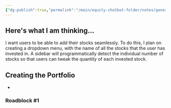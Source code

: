```yaml
---
{"dg-publish":true,"permalink":"/main/equity-chatbot-folder/notes/generating-the-portfolio/"}
---
```


## Here's what I am thinking...

I want users to be able to add their stocks seamlessly. To do this, I plan on creating a dropdown menu, with the name of all the stocks that the user has invested in. A sidebar will programmatically detect the individual number of stocks so that users can tweak the quantity of each invested stock. 

<style> .container {font-family: sans-serif; text-align: center;} .button-wrapper button {z-index: 1;height: 40px; width: 100px; margin: 10px;padding: 5px;} .excalidraw .App-menu_top .buttonList { display: flex;} .excalidraw-wrapper { height: 800px; margin: 50px; position: relative;} :root[dir="ltr"] .excalidraw .layer-ui__wrapper .zen-mode-transition.App-menu_bottom--transition-left {transform: none;} </style><script src="https://cdn.jsdelivr.net/npm/react@17/umd/react.production.min.js"></script><script src="https://cdn.jsdelivr.net/npm/react-dom@17/umd/react-dom.production.min.js"></script><script type="text/javascript" src="https://cdn.jsdelivr.net/npm/@excalidraw/excalidraw@0/dist/excalidraw.production.min.js"></script><div id="Drawing_2024-12-04_1952.48.excalidraw.md1"></div><script>(function(){const InitialData={"type":"excalidraw","version":2,"source":"https://github.com/zsviczian/obsidian-excalidraw-plugin/releases/tag/2.6.7","elements":[{"id":"qYZwBadkqXLs9NfVv8ftD","type":"rectangle","x":222.20001220703125,"y":103.5250015258789,"width":590.3999633789062,"height":392.0000305175781,"angle":0,"strokeColor":"#1e1e1e","backgroundColor":"transparent","fillStyle":"solid","strokeWidth":2,"strokeStyle":"solid","roughness":1,"opacity":100,"groupIds":[],"frameId":null,"index":"a0","roundness":{"type":3},"seed":1828692862,"version":209,"versionNonce":1946305662,"isDeleted":false,"boundElements":[{"id":"oobJTH4954EQYdxRG81jb","type":"arrow"},{"id":"sFvXDqvHIyNrO9wc5kAhC","type":"arrow"}],"updated":1733342371709,"link":null,"locked":false},{"id":"qIfpQ2if","type":"text","x":254.20001220703125,"y":133.92499542236328,"width":267.65985107421875,"height":25,"angle":0,"strokeColor":"#1e1e1e","backgroundColor":"transparent","fillStyle":"solid","strokeWidth":2,"strokeStyle":"solid","roughness":1,"opacity":100,"groupIds":[],"frameId":null,"index":"a1","roundness":null,"seed":1020562686,"version":28,"versionNonce":1667509182,"isDeleted":false,"boundElements":null,"updated":1733342071721,"link":null,"locked":false,"text":"Ekalavya Equity Dashboard","rawText":"Ekalavya Equity Dashboard","fontSize":20,"fontFamily":5,"textAlign":"left","verticalAlign":"top","containerId":null,"originalText":"Ekalavya Equity Dashboard","autoResize":true,"lineHeight":1.25},{"id":"nm9vRM1PMkxzmNvTqL9jK","type":"rectangle","x":256.60003662109375,"y":169.12499237060547,"width":537.6000366210938,"height":27.199996948242188,"angle":0,"strokeColor":"#1e1e1e","backgroundColor":"transparent","fillStyle":"solid","strokeWidth":2,"strokeStyle":"solid","roughness":1,"opacity":100,"groupIds":[],"frameId":null,"index":"a2","roundness":{"type":3},"seed":1873019902,"version":118,"versionNonce":35490494,"isDeleted":false,"boundElements":null,"updated":1733342076117,"link":null,"locked":false},{"id":"t7tXvuPZ","type":"text","x":274.20001220703125,"y":173.22501373291016,"width":204.23980712890625,"height":20,"angle":0,"strokeColor":"#1e1e1e","backgroundColor":"transparent","fillStyle":"solid","strokeWidth":2,"strokeStyle":"solid","roughness":1,"opacity":100,"groupIds":[],"frameId":null,"index":"a4","roundness":null,"seed":426816226,"version":98,"versionNonce":1167035810,"isDeleted":false,"boundElements":null,"updated":1733342151234,"link":null,"locked":false,"text":"Selectbox with multiselect","rawText":"Selectbox with multiselect","fontSize":16,"fontFamily":5,"textAlign":"left","verticalAlign":"top","containerId":null,"originalText":"Selectbox with multiselect","autoResize":true,"lineHeight":1.25},{"id":"xQlogvnf_wGvX9hQVKIR7","type":"rectangle","x":325.40008544921875,"y":224.32498931884766,"width":376.79998779296875,"height":200,"angle":0,"strokeColor":"#1e1e1e","backgroundColor":"transparent","fillStyle":"solid","strokeWidth":2,"strokeStyle":"solid","roughness":1,"opacity":100,"groupIds":[],"frameId":null,"index":"a5","roundness":{"type":3},"seed":1433384382,"version":164,"versionNonce":1336938274,"isDeleted":false,"boundElements":[],"updated":1733342255304,"link":null,"locked":false},{"id":"DSY8bqeW","type":"text","x":431.800048828125,"y":307.5250015258789,"width":182.3677978515625,"height":20,"angle":0,"strokeColor":"#1e1e1e","backgroundColor":"transparent","fillStyle":"solid","strokeWidth":2,"strokeStyle":"solid","roughness":1,"opacity":100,"groupIds":[],"frameId":null,"index":"a6","roundness":null,"seed":240955490,"version":114,"versionNonce":1157522402,"isDeleted":false,"boundElements":null,"updated":1733342198985,"link":null,"locked":false,"text":"Portfolio blah blah blah","rawText":"Portfolio blah blah blah","fontSize":16,"fontFamily":5,"textAlign":"left","verticalAlign":"top","containerId":null,"originalText":"Portfolio blah blah blah","autoResize":true,"lineHeight":1.25},{"id":"oobJTH4954EQYdxRG81jb","type":"arrow","x":741.4000244140625,"y":417.9248733520508,"width":2.39996337890625,"height":66.40008544921875,"angle":0,"strokeColor":"#1e1e1e","backgroundColor":"transparent","fillStyle":"solid","strokeWidth":2,"strokeStyle":"solid","roughness":1,"opacity":100,"groupIds":[],"frameId":null,"index":"a7","roundness":{"type":2},"seed":13937534,"version":576,"versionNonce":894982626,"isDeleted":false,"boundElements":[{"type":"text","id":"eZj2VzpA"}],"updated":1733342274386,"link":null,"locked":false,"points":[[0,0],[-2.39996337890625,66.40008544921875]],"lastCommittedPoint":null,"startBinding":null,"endBinding":{"elementId":"qYZwBadkqXLs9NfVv8ftD","focus":0.7551816165197536,"gap":1,"fixedPoint":null},"startArrowhead":null,"endArrowhead":"arrow","elbowed":false},{"id":"eZj2VzpA","type":"text","x":674.564094543457,"y":441.12491607666016,"width":131.2718963623047,"height":20,"angle":0,"strokeColor":"#1e1e1e","backgroundColor":"transparent","fillStyle":"solid","strokeWidth":2,"strokeStyle":"solid","roughness":1,"opacity":100,"groupIds":[],"frameId":null,"index":"a8","roundness":null,"seed":123360226,"version":19,"versionNonce":249944802,"isDeleted":false,"boundElements":null,"updated":1733342255321,"link":null,"locked":false,"text":"Rest down there","rawText":"Rest down there","fontSize":16,"fontFamily":5,"textAlign":"center","verticalAlign":"middle","containerId":"oobJTH4954EQYdxRG81jb","originalText":"Rest down there","autoResize":true,"lineHeight":1.25},{"id":"8SAXYU7flC9vc79nliEIX","type":"rectangle","x":228.60012817382812,"y":605.9249801635742,"width":590.3999633789062,"height":392.0000305175781,"angle":0,"strokeColor":"#1e1e1e","backgroundColor":"transparent","fillStyle":"solid","strokeWidth":2,"strokeStyle":"solid","roughness":1,"opacity":100,"groupIds":[],"frameId":null,"index":"aA","roundness":{"type":3},"seed":1915744958,"version":361,"versionNonce":1136508158,"isDeleted":false,"boundElements":[{"id":"sFvXDqvHIyNrO9wc5kAhC","type":"arrow"}],"updated":1733342371709,"link":null,"locked":false},{"id":"GBOS8ygo","type":"text","x":260.6001281738281,"y":636.3249740600586,"width":267.65985107421875,"height":25,"angle":0,"strokeColor":"#1e1e1e","backgroundColor":"transparent","fillStyle":"solid","strokeWidth":2,"strokeStyle":"solid","roughness":1,"opacity":100,"groupIds":[],"frameId":null,"index":"aB","roundness":null,"seed":1600056062,"version":146,"versionNonce":1402584190,"isDeleted":false,"boundElements":[],"updated":1733342357933,"link":null,"locked":false,"text":"Ekalavya Equity Dashboard","rawText":"Ekalavya Equity Dashboard","fontSize":20,"fontFamily":5,"textAlign":"left","verticalAlign":"top","containerId":null,"originalText":"Ekalavya Equity Dashboard","autoResize":true,"lineHeight":1.25},{"id":"RAwg_jWiO3oDpLK4RV_Oe","type":"rectangle","x":263.0001525878906,"y":671.5249710083008,"width":537.6000366210938,"height":27.199996948242188,"angle":0,"strokeColor":"#1e1e1e","backgroundColor":"transparent","fillStyle":"solid","strokeWidth":2,"strokeStyle":"solid","roughness":1,"opacity":100,"groupIds":[],"frameId":null,"index":"aC","roundness":{"type":3},"seed":1954863934,"version":236,"versionNonce":208239806,"isDeleted":false,"boundElements":[],"updated":1733342357933,"link":null,"locked":false},{"id":"oR4MWlYj","type":"text","x":280.6001281738281,"y":675.6249923706055,"width":204.23980712890625,"height":20,"angle":0,"strokeColor":"#1e1e1e","backgroundColor":"transparent","fillStyle":"solid","strokeWidth":2,"strokeStyle":"solid","roughness":1,"opacity":100,"groupIds":[],"frameId":null,"index":"aD","roundness":null,"seed":134398846,"version":216,"versionNonce":1305949438,"isDeleted":false,"boundElements":[],"updated":1733342357933,"link":null,"locked":false,"text":"Selectbox with multiselect","rawText":"Selectbox with multiselect","fontSize":16,"fontFamily":5,"textAlign":"left","verticalAlign":"top","containerId":null,"originalText":"Selectbox with multiselect","autoResize":true,"lineHeight":1.25},{"id":"gG0qym9ZRjwwAqH3hqpHP","type":"rectangle","x":331.8002014160156,"y":726.724967956543,"width":376.79998779296875,"height":200,"angle":0,"strokeColor":"#1e1e1e","backgroundColor":"transparent","fillStyle":"solid","strokeWidth":2,"strokeStyle":"solid","roughness":1,"opacity":100,"groupIds":[],"frameId":null,"index":"aE","roundness":{"type":3},"seed":2082055102,"version":282,"versionNonce":1097065790,"isDeleted":false,"boundElements":[],"updated":1733342357933,"link":null,"locked":false},{"id":"pWqvx9vt","type":"text","x":438.2001647949219,"y":809.9249801635742,"width":182.3677978515625,"height":20,"angle":0,"strokeColor":"#1e1e1e","backgroundColor":"transparent","fillStyle":"solid","strokeWidth":2,"strokeStyle":"solid","roughness":1,"opacity":100,"groupIds":[],"frameId":null,"index":"aF","roundness":null,"seed":1122663422,"version":232,"versionNonce":946900350,"isDeleted":false,"boundElements":[],"updated":1733342357933,"link":null,"locked":false,"text":"Portfolio blah blah blah","rawText":"Portfolio blah blah blah","fontSize":16,"fontFamily":5,"textAlign":"left","verticalAlign":"top","containerId":null,"originalText":"Portfolio blah blah blah","autoResize":true,"lineHeight":1.25},{"id":"sFvXDqvHIyNrO9wc5kAhC","type":"arrow","x":515.7999877929688,"y":518.9249954223633,"width":1.60003662109375,"height":65.60000610351562,"angle":0,"strokeColor":"#1e1e1e","backgroundColor":"transparent","fillStyle":"solid","strokeWidth":2,"strokeStyle":"solid","roughness":1,"opacity":100,"groupIds":[],"frameId":null,"index":"aM","roundness":{"type":2},"seed":1441646078,"version":56,"versionNonce":92641250,"isDeleted":false,"boundElements":[],"updated":1733342373798,"link":null,"locked":false,"points":[[0,0],[1.60003662109375,65.60000610351562]],"lastCommittedPoint":null,"startBinding":{"elementId":"qYZwBadkqXLs9NfVv8ftD","focus":0.02317265705460965,"gap":23.39996337890625,"fixedPoint":null},"endBinding":{"elementId":"8SAXYU7flC9vc79nliEIX","focus":-0.003658655864015408,"gap":21.399978637695312,"fixedPoint":null},"startArrowhead":null,"endArrowhead":"arrow","elbowed":false},{"id":"gy7ieVPiSzKK-hnCbdHAm","type":"rectangle","x":228.60003662109375,"y":606.5250015258789,"width":203.199951171875,"height":391.1999816894531,"angle":0,"strokeColor":"#1e1e1e","backgroundColor":"#ffffff","fillStyle":"solid","strokeWidth":2,"strokeStyle":"solid","roughness":1,"opacity":100,"groupIds":[],"frameId":null,"index":"aO","roundness":{"type":3},"seed":1662097342,"version":317,"versionNonce":513195198,"isDeleted":false,"boundElements":[{"id":"HCcEdjDj8npkLHR-ak36Y","type":"arrow"}],"updated":1733342590591,"link":null,"locked":false},{"id":"L79mxd4E","type":"text","x":259,"y":647.3249893188477,"width":58.22395324707031,"height":20,"angle":0,"strokeColor":"#1e1e1e","backgroundColor":"#ffffff","fillStyle":"solid","strokeWidth":2,"strokeStyle":"solid","roughness":1,"opacity":100,"groupIds":[],"frameId":null,"index":"aP","roundness":null,"seed":1567691646,"version":11,"versionNonce":1253361342,"isDeleted":false,"boundElements":[{"id":"HCcEdjDj8npkLHR-ak36Y","type":"arrow"}],"updated":1733342535222,"link":null,"locked":false,"text":"Sidebar","rawText":"Sidebar","fontSize":16,"fontFamily":5,"textAlign":"left","verticalAlign":"top","containerId":null,"originalText":"Sidebar","autoResize":true,"lineHeight":1.25},{"id":"QbBtSMDCIsdGdh03McSZ-","type":"line","x":249.4000244140625,"y":681.7250137329102,"width":156.79998779296875,"height":0.800018310546875,"angle":0,"strokeColor":"#1e1e1e","backgroundColor":"#ffffff","fillStyle":"solid","strokeWidth":2,"strokeStyle":"solid","roughness":1,"opacity":100,"groupIds":[],"frameId":null,"index":"aQ","roundness":{"type":2},"seed":1594489058,"version":54,"versionNonce":75892258,"isDeleted":false,"boundElements":null,"updated":1733342419377,"link":null,"locked":false,"points":[[0,0],[156.79998779296875,-0.800018310546875]],"lastCommittedPoint":null,"startBinding":null,"endBinding":null,"startArrowhead":null,"endArrowhead":null},{"id":"GV6LdinWaMRueLoUxUxqS","type":"ellipse","x":323,"y":672.1250076293945,"width":22.4000244140625,"height":21.600006103515625,"angle":0,"strokeColor":"#f08c00","backgroundColor":"#ffec99","fillStyle":"solid","strokeWidth":2,"strokeStyle":"solid","roughness":1,"opacity":100,"groupIds":[],"frameId":null,"index":"aR","roundness":{"type":2},"seed":1139077602,"version":46,"versionNonce":1249799138,"isDeleted":false,"boundElements":null,"updated":1733342432299,"link":null,"locked":false},{"id":"HCcEdjDj8npkLHR-ak36Y","type":"arrow","x":153.03707972186896,"y":603.3249893188477,"width":97.96298131328729,"height":76,"angle":0,"strokeColor":"#f08c00","backgroundColor":"#ffec99","fillStyle":"solid","strokeWidth":2,"strokeStyle":"solid","roughness":1,"opacity":100,"groupIds":[],"frameId":null,"index":"aS","roundness":{"type":2},"seed":99230590,"version":767,"versionNonce":1396269054,"isDeleted":false,"boundElements":[],"updated":1733342781861,"link":null,"locked":false,"points":[[0,0],[7.562895864068537,44.79998779296875],[45.16287145000604,64.80001831054688],[97.96298131328729,76]],"lastCommittedPoint":[106.4000244140625,59.20001220703125],"startBinding":{"elementId":"YO92Wt7s","focus":0.23093114635269416,"gap":14.399993896484375,"fixedPoint":null},"endBinding":{"elementId":"L79mxd4E","focus":-1.8467847376734683,"gap":12,"fixedPoint":null},"startArrowhead":null,"endArrowhead":"arrow","elbowed":false},{"id":"YO92Wt7s","type":"text","x":65.18399047851562,"y":548.9249954223633,"width":215.39178466796875,"height":40,"angle":0,"strokeColor":"#1e1e1e","backgroundColor":"#ffec99","fillStyle":"solid","strokeWidth":2,"strokeStyle":"solid","roughness":1,"opacity":100,"groupIds":[],"frameId":null,"index":"aU","roundness":null,"seed":1844189374,"version":217,"versionNonce":1330163774,"isDeleted":false,"boundElements":[{"id":"HCcEdjDj8npkLHR-ak36Y","type":"arrow"}],"updated":1733342807551,"link":null,"locked":false,"text":"Time Slider\n(to calculate total returns)","rawText":"Time Slider\n(to calculate total returns)","fontSize":16,"fontFamily":5,"textAlign":"center","verticalAlign":"top","containerId":null,"originalText":"Time Slider\n(to calculate total returns)","autoResize":true,"lineHeight":1.25},{"id":"ZvgDinslvYd0Y-La8dFja","type":"rectangle","x":259,"y":746.5250015258789,"width":156.79998779296875,"height":21.600006103515625,"angle":0,"strokeColor":"#1e1e1e","backgroundColor":"#ffec99","fillStyle":"solid","strokeWidth":2,"strokeStyle":"solid","roughness":1,"opacity":100,"groupIds":[],"frameId":null,"index":"aV","roundness":{"type":3},"seed":72112510,"version":81,"versionNonce":307068898,"isDeleted":false,"boundElements":[{"id":"QHsbfM-JSnMQTLJ0yDN3q","type":"arrow"}],"updated":1733342732217,"link":null,"locked":false},{"id":"bFzVxiIq","type":"text","x":269.12403869628906,"y":748.9249954223633,"width":107.75192260742188,"height":20,"angle":0,"strokeColor":"#1e1e1e","backgroundColor":"#ffec99","fillStyle":"solid","strokeWidth":2,"strokeStyle":"solid","roughness":1,"opacity":100,"groupIds":[],"frameId":null,"index":"aW","roundness":null,"seed":458735394,"version":44,"versionNonce":684282914,"isDeleted":false,"boundElements":null,"updated":1733342571259,"link":null,"locked":false,"text":"Number Select","rawText":"Number Select","fontSize":16,"fontFamily":5,"textAlign":"center","verticalAlign":"top","containerId":null,"originalText":"Number Select","autoResize":true,"lineHeight":1.25},{"id":"7oljeveR","type":"text","x":254.16803741455078,"y":721.7250137329102,"width":46.46397399902344,"height":20,"angle":0,"strokeColor":"#1e1e1e","backgroundColor":"#ffec99","fillStyle":"solid","strokeWidth":2,"strokeStyle":"solid","roughness":1,"opacity":100,"groupIds":[],"frameId":null,"index":"aX","roundness":null,"seed":1110979490,"version":18,"versionNonce":2092543778,"isDeleted":false,"boundElements":null,"updated":1733342583442,"link":null,"locked":false,"text":"Stock","rawText":"Stock","fontSize":16,"fontFamily":5,"textAlign":"center","verticalAlign":"top","containerId":null,"originalText":"Stock","autoResize":true,"lineHeight":1.25},{"id":"i9v4btRPcj7lobKgVr-6w","type":"rectangle","x":261.41601181030273,"y":809.3250045776367,"width":156.79998779296875,"height":21.600006103515625,"angle":0,"strokeColor":"#1e1e1e","backgroundColor":"#ffec99","fillStyle":"solid","strokeWidth":2,"strokeStyle":"solid","roughness":1,"opacity":100,"groupIds":[],"frameId":null,"index":"aY","roundness":{"type":3},"seed":1456971518,"version":123,"versionNonce":487702270,"isDeleted":false,"boundElements":[],"updated":1733342604273,"link":null,"locked":false},{"id":"aLXJkiJd","type":"text","x":271.5400505065918,"y":811.7249984741211,"width":107.75192260742188,"height":20,"angle":0,"strokeColor":"#1e1e1e","backgroundColor":"#ffec99","fillStyle":"solid","strokeWidth":2,"strokeStyle":"solid","roughness":1,"opacity":100,"groupIds":[],"frameId":null,"index":"aZ","roundness":null,"seed":1657212734,"version":88,"versionNonce":886228002,"isDeleted":false,"boundElements":[{"id":"pH8S_QOee4Jf7lPTclUTm","type":"arrow"}],"updated":1733342699401,"link":null,"locked":false,"text":"Number Select","rawText":"Number Select","fontSize":16,"fontFamily":5,"textAlign":"center","verticalAlign":"top","containerId":null,"originalText":"Number Select","autoResize":true,"lineHeight":1.25},{"id":"oGMl9WYf","type":"text","x":256.5840492248535,"y":784.525016784668,"width":46.46397399902344,"height":20,"angle":0,"strokeColor":"#1e1e1e","backgroundColor":"#ffec99","fillStyle":"solid","strokeWidth":2,"strokeStyle":"solid","roughness":1,"opacity":100,"groupIds":[],"frameId":null,"index":"aa","roundness":null,"seed":1474197374,"version":61,"versionNonce":772839294,"isDeleted":false,"boundElements":[],"updated":1733342604273,"link":null,"locked":false,"text":"Stock","rawText":"Stock","fontSize":16,"fontFamily":5,"textAlign":"center","verticalAlign":"top","containerId":null,"originalText":"Stock","autoResize":true,"lineHeight":1.25},{"id":"qW5oX-aepq2B4o5IiB_PT","type":"rectangle","x":258.2159996032715,"y":877.3250045776367,"width":156.79998779296875,"height":21.600006103515625,"angle":0,"strokeColor":"#1e1e1e","backgroundColor":"#ffec99","fillStyle":"solid","strokeWidth":2,"strokeStyle":"solid","roughness":1,"opacity":100,"groupIds":[],"frameId":null,"index":"aj","roundness":{"type":3},"seed":300195902,"version":162,"versionNonce":776138046,"isDeleted":false,"boundElements":[],"updated":1733342607939,"link":null,"locked":false},{"id":"ygg4qmO1","type":"text","x":268.34003829956055,"y":879.7249984741211,"width":107.75192260742188,"height":20,"angle":0,"strokeColor":"#1e1e1e","backgroundColor":"#ffec99","fillStyle":"solid","strokeWidth":2,"strokeStyle":"solid","roughness":1,"opacity":100,"groupIds":[],"frameId":null,"index":"ak","roundness":null,"seed":1327622270,"version":126,"versionNonce":1143903614,"isDeleted":false,"boundElements":[],"updated":1733342607939,"link":null,"locked":false,"text":"Number Select","rawText":"Number Select","fontSize":16,"fontFamily":5,"textAlign":"center","verticalAlign":"top","containerId":null,"originalText":"Number Select","autoResize":true,"lineHeight":1.25},{"id":"fPWom08j","type":"text","x":253.38403701782227,"y":852.525016784668,"width":46.46397399902344,"height":20,"angle":0,"strokeColor":"#1e1e1e","backgroundColor":"#ffec99","fillStyle":"solid","strokeWidth":2,"strokeStyle":"solid","roughness":1,"opacity":100,"groupIds":[],"frameId":null,"index":"al","roundness":null,"seed":1040984254,"version":101,"versionNonce":1029166242,"isDeleted":false,"boundElements":[{"id":"o_0w64Xr8Eihgagg0-7JM","type":"arrow"}],"updated":1733342717324,"link":null,"locked":false,"text":"Stock","rawText":"Stock","fontSize":16,"fontFamily":5,"textAlign":"center","verticalAlign":"top","containerId":null,"originalText":"Stock","autoResize":true,"lineHeight":1.25},{"id":"pH8S_QOee4Jf7lPTclUTm","type":"arrow","x":120.96657549537122,"y":732.8107242235307,"width":136.63891851035436,"height":88.14542416983545,"angle":0,"strokeColor":"#f08c00","backgroundColor":"#ffec99","fillStyle":"solid","strokeWidth":2,"strokeStyle":"solid","roughness":1,"opacity":100,"groupIds":[],"frameId":null,"index":"ay","roundness":{"type":2},"seed":526014114,"version":943,"versionNonce":1234261218,"isDeleted":false,"boundElements":[],"updated":1733342706533,"link":null,"locked":false,"points":[[0,0],[53.179028167300885,31.78704750826728],[82.10371023010407,74.34282794854721],[136.63891851035436,88.14542416983545]],"lastCommittedPoint":null,"startBinding":null,"endBinding":{"elementId":"aLXJkiJd","focus":-0.693596210221283,"gap":13.934556500866222,"fixedPoint":null},"startArrowhead":null,"endArrowhead":"arrow","elbowed":false},{"id":"o_0w64Xr8Eihgagg0-7JM","type":"arrow","x":122.9959760112518,"y":736.3266069734085,"width":127.09610887235402,"height":149.74002804025997,"angle":0,"strokeColor":"#f08c00","backgroundColor":"#ffec99","fillStyle":"solid","strokeWidth":2,"strokeStyle":"solid","roughness":1,"opacity":100,"groupIds":[],"frameId":null,"index":"az","roundness":{"type":2},"seed":712600190,"version":1097,"versionNonce":1998987682,"isDeleted":false,"boundElements":[],"updated":1733342722630,"link":null,"locked":false,"points":[[0,0],[50.576479822702765,31.787047508267165],[52.607699014000104,119.45436088756912],[127.09610887235402,149.74002804025997]],"lastCommittedPoint":null,"startBinding":null,"endBinding":{"elementId":"fPWom08j","focus":-1.7652106534894119,"gap":13.541618229000505,"fixedPoint":null},"startArrowhead":null,"endArrowhead":"arrow","elbowed":false},{"id":"QHsbfM-JSnMQTLJ0yDN3q","type":"arrow","x":124.68373309033473,"y":736.57811010381,"width":119.28839765132273,"height":33.56894177109223,"angle":0,"strokeColor":"#f08c00","backgroundColor":"#ffec99","fillStyle":"solid","strokeWidth":2,"strokeStyle":"solid","roughness":1,"opacity":100,"groupIds":[],"frameId":null,"index":"b00","roundness":{"type":2},"seed":1455874494,"version":1482,"versionNonce":2092069502,"isDeleted":false,"boundElements":[],"updated":1733342745477,"link":null,"locked":false,"points":[[0,0],[27.153213785134938,15.303976576864557],[50.872666784268006,33.56894177109223],[119.28839765132273,21.345657422977638]],"lastCommittedPoint":null,"startBinding":null,"endBinding":{"elementId":"ZvgDinslvYd0Y-La8dFja","focus":0.6487352337052629,"gap":15.027869258342548,"fixedPoint":null},"startArrowhead":null,"endArrowhead":"arrow","elbowed":false},{"id":"XrwQ4ikG","type":"text","x":-39.061368701316326,"y":686.8776240130535,"width":237.33580017089844,"height":40,"angle":0,"strokeColor":"#1e1e1e","backgroundColor":"#ffec99","fillStyle":"solid","strokeWidth":1,"strokeStyle":"solid","roughness":1,"opacity":100,"groupIds":[],"frameId":null,"index":"b01","roundness":null,"seed":951623714,"version":134,"versionNonce":1186706558,"isDeleted":false,"boundElements":null,"updated":1733342773171,"link":null,"locked":false,"text":"Number of Counters \nmatches the number of stocks","rawText":"Number of Counters \nmatches the number of stocks","fontSize":16,"fontFamily":5,"textAlign":"center","verticalAlign":"top","containerId":null,"originalText":"Number of Counters \nmatches the number of stocks","autoResize":true,"lineHeight":1.25},{"id":"UHDZ1dBscHk4me-cEgg7b","type":"arrow","x":742.2001037597656,"y":891.5248641967773,"width":432.21837936434486,"height":6.040240380607315,"angle":0,"strokeColor":"#1e1e1e","backgroundColor":"transparent","fillStyle":"solid","strokeWidth":2,"strokeStyle":"solid","roughness":1,"opacity":100,"groupIds":[],"frameId":null,"index":"am","roundness":{"type":2},"seed":1651919934,"version":825,"versionNonce":142784894,"isDeleted":true,"boundElements":[],"updated":1733342605555,"link":null,"locked":false,"points":[[0,0],[-432.21837936434486,-6.040240380607315]],"lastCommittedPoint":null,"startBinding":null,"endBinding":{"elementId":"8SAXYU7flC9vc79nliEIX","focus":0.7324470266201638,"gap":1,"fixedPoint":null},"startArrowhead":null,"endArrowhead":"arrow","elbowed":false},{"id":"2IZEUjoX","type":"text","x":738.4648912371558,"y":896.3327400936003,"width":6.399993896484375,"height":20,"angle":0,"strokeColor":"#1e1e1e","backgroundColor":"transparent","fillStyle":"solid","strokeWidth":2,"strokeStyle":"solid","roughness":1,"opacity":100,"groupIds":[],"frameId":null,"index":"an","roundness":null,"seed":2023625854,"version":27,"versionNonce":1094591842,"isDeleted":true,"boundElements":[],"updated":1733342605555,"link":null,"locked":false,"text":"","rawText":"","fontSize":16,"fontFamily":5,"textAlign":"center","verticalAlign":"middle","containerId":"UHDZ1dBscHk4me-cEgg7b","originalText":"","autoResize":true,"lineHeight":1.25},{"id":"uOmM6h4o","type":"text","x":287,"y":183.5250015258789,"width":8,"height":25,"angle":0,"strokeColor":"#1e1e1e","backgroundColor":"transparent","fillStyle":"solid","strokeWidth":2,"strokeStyle":"solid","roughness":1,"opacity":100,"groupIds":[],"frameId":null,"index":"ao","roundness":null,"seed":1306100478,"version":6,"versionNonce":355129790,"isDeleted":true,"boundElements":null,"updated":1733342605555,"link":null,"locked":false,"text":"","rawText":"","fontSize":20,"fontFamily":5,"textAlign":"left","verticalAlign":"top","containerId":null,"originalText":"","autoResize":true,"lineHeight":1.25},{"id":"65Y6dDVr","type":"text","x":737.0000457763672,"y":441.12491607666016,"width":6.399993896484375,"height":20,"angle":0,"strokeColor":"#1e1e1e","backgroundColor":"transparent","fillStyle":"solid","strokeWidth":2,"strokeStyle":"solid","roughness":1,"opacity":100,"groupIds":[],"frameId":null,"index":"ap","roundness":null,"seed":1761636514,"version":6,"versionNonce":1255614754,"isDeleted":true,"boundElements":null,"updated":1733342605555,"link":null,"locked":false,"text":"","rawText":"","fontSize":16,"fontFamily":5,"textAlign":"center","verticalAlign":"middle","containerId":null,"originalText":"","autoResize":true,"lineHeight":1.25},{"id":"uYhQJWRYaxXO7sqdbvhAv","type":"arrow","x":509.4000244140625,"y":514.9249954223633,"width":164.79998779296875,"height":88,"angle":0,"strokeColor":"#1e1e1e","backgroundColor":"transparent","fillStyle":"solid","strokeWidth":2,"strokeStyle":"solid","roughness":1,"opacity":100,"groupIds":[],"frameId":null,"index":"aq","roundness":{"type":2},"seed":309234494,"version":305,"versionNonce":1348792830,"isDeleted":true,"boundElements":[],"updated":1733342605555,"link":null,"locked":false,"points":[[0,0],[2.39996337890625,69.60000610351562],[-0.79998779296875,84.80001831054688],[77.5999755859375,-3.199981689453125],[164,20]],"lastCommittedPoint":[164,20],"startBinding":null,"endBinding":null,"startArrowhead":null,"endArrowhead":"arrow","elbowed":false},{"id":"HVWsDkkY","type":"text","x":505.40003967285156,"y":589.7250137329102,"width":6.399993896484375,"height":20,"angle":0,"strokeColor":"#1e1e1e","backgroundColor":"transparent","fillStyle":"solid","strokeWidth":2,"strokeStyle":"solid","roughness":1,"opacity":100,"groupIds":[],"frameId":null,"index":"ar","roundness":null,"seed":5589630,"version":5,"versionNonce":169456866,"isDeleted":true,"boundElements":null,"updated":1733342605555,"link":null,"locked":false,"text":"","rawText":"","fontSize":16,"fontFamily":5,"textAlign":"center","verticalAlign":"middle","containerId":"uYhQJWRYaxXO7sqdbvhAv","originalText":"","autoResize":true,"lineHeight":1.25},{"id":"4BmMbDag","type":"text","x":513.4000091552734,"y":541.7249984741211,"width":6.399993896484375,"height":20,"angle":0,"strokeColor":"#1e1e1e","backgroundColor":"transparent","fillStyle":"solid","strokeWidth":2,"strokeStyle":"solid","roughness":1,"opacity":100,"groupIds":[],"frameId":null,"index":"as","roundness":null,"seed":1710271650,"version":5,"versionNonce":87163454,"isDeleted":true,"boundElements":null,"updated":1733342605555,"link":null,"locked":false,"text":"","rawText":"","fontSize":16,"fontFamily":5,"textAlign":"center","verticalAlign":"middle","containerId":"sFvXDqvHIyNrO9wc5kAhC","originalText":"","autoResize":true,"lineHeight":1.25},{"id":"y0vxdKGV","type":"text","x":202.52169994357976,"y":694.0844138536388,"width":6.399993896484375,"height":20,"angle":0,"strokeColor":"#f08c00","backgroundColor":"#ffec99","fillStyle":"solid","strokeWidth":2,"strokeStyle":"solid","roughness":1,"opacity":100,"groupIds":[],"frameId":null,"index":"at","roundness":null,"seed":272759714,"version":5,"versionNonce":546621602,"isDeleted":true,"boundElements":null,"updated":1733342605555,"link":null,"locked":false,"text":"","rawText":"","fontSize":16,"fontFamily":5,"textAlign":"center","verticalAlign":"middle","containerId":"HCcEdjDj8npkLHR-ak36Y","originalText":"","autoResize":true,"lineHeight":1.25},{"id":"tQECEp7haYkbI6zxZP6nK","type":"freedraw","x":395,"y":625.525032043457,"width":19.20001220703125,"height":20,"angle":0,"strokeColor":"#1e1e1e","backgroundColor":"#ffec99","fillStyle":"solid","strokeWidth":2,"strokeStyle":"solid","roughness":1,"opacity":100,"groupIds":[],"frameId":null,"index":"au","roundness":null,"seed":731602494,"version":23,"versionNonce":1710983586,"isDeleted":true,"boundElements":null,"updated":1733342637987,"link":null,"locked":false,"points":[[0,0],[1.60003662109375,1.5999755859375],[3.20001220703125,3.199951171875],[6.4000244140625,6.39996337890625],[8,8],[9.60003662109375,9.5999755859375],[10.4000244140625,10.39996337890625],[10.4000244140625,11.199951171875],[11.20001220703125,12.79998779296875],[12,12.79998779296875],[12.79998779296875,14.39996337890625],[13.60003662109375,15.199951171875],[15.20001220703125,15.199951171875],[15.20001220703125,16.79998779296875],[16,17.5999755859375],[16.79998779296875,17.5999755859375],[17.60003662109375,18.39996337890625],[18.4000244140625,19.199951171875],[19.20001220703125,20],[18.4000244140625,20],[18.4000244140625,20]],"pressures":[],"simulatePressure":true,"lastCommittedPoint":[18.4000244140625,20]},{"id":"7HHHLUzPEGqsV44ADHgLe","type":"freedraw","x":392.60003662109375,"y":623.9249954223633,"width":15.199951171875,"height":18.4000244140625,"angle":0,"strokeColor":"#1e1e1e","backgroundColor":"#ffec99","fillStyle":"solid","strokeWidth":1,"strokeStyle":"solid","roughness":1,"opacity":100,"groupIds":[],"frameId":null,"index":"av","roundness":null,"seed":905509310,"version":19,"versionNonce":2140777022,"isDeleted":true,"boundElements":null,"updated":1733342651298,"link":null,"locked":false,"points":[[0,0],[1.5999755859375,2.4000244140625],[3.199951171875,4],[5.5999755859375,6.4000244140625],[6.39996337890625,8],[8,9.60003662109375],[8.79998779296875,11.20001220703125],[10.39996337890625,13.60003662109375],[11.199951171875,14.4000244140625],[12,14.4000244140625],[12,15.20001220703125],[12.79998779296875,16],[13.5999755859375,16.79998779296875],[13.5999755859375,17.60003662109375],[14.39996337890625,17.60003662109375],[15.199951171875,18.4000244140625],[15.199951171875,18.4000244140625]],"pressures":[],"simulatePressure":true,"lastCommittedPoint":[15.199951171875,18.4000244140625]},{"id":"t2SyslCcsB_6WzFVSl-CW","type":"freedraw","x":411.79998779296875,"y":619.1250076293945,"width":20,"height":24,"angle":0,"strokeColor":"#1e1e1e","backgroundColor":"#ffec99","fillStyle":"solid","strokeWidth":1,"strokeStyle":"solid","roughness":1,"opacity":100,"groupIds":[],"frameId":null,"index":"aw","roundness":null,"seed":301229730,"version":43,"versionNonce":681679358,"isDeleted":true,"boundElements":null,"updated":1733342651144,"link":null,"locked":false,"points":[[0,0],[-0.79998779296875,0.79998779296875],[-0.79998779296875,1.5999755859375],[-1.5999755859375,3.20001220703125],[-2.39996337890625,3.20001220703125],[-2.39996337890625,4],[-3.199951171875,4],[-4,4.79998779296875],[-4.79998779296875,4.79998779296875],[-5.5999755859375,5.5999755859375],[-6.39996337890625,5.5999755859375],[-7.199951171875,6.4000244140625],[-8,7.20001220703125],[-8.79998779296875,8],[-9.5999755859375,8.79998779296875],[-9.5999755859375,9.5999755859375],[-10.39996337890625,10.4000244140625],[-11.199951171875,10.4000244140625],[-11.199951171875,12],[-11.199951171875,12.79998779296875],[-12,12.79998779296875],[-12.79998779296875,13.5999755859375],[-12.79998779296875,14.4000244140625],[-13.5999755859375,14.4000244140625],[-13.5999755859375,15.20001220703125],[-14.39996337890625,15.20001220703125],[-14.39996337890625,16],[-15.199951171875,16],[-16,16.79998779296875],[-16.79998779296875,16.79998779296875],[-17.5999755859375,17.5999755859375],[-17.5999755859375,18.4000244140625],[-18.39996337890625,19.20001220703125],[-18.39996337890625,20],[-18.39996337890625,21.5999755859375],[-19.199951171875,21.5999755859375],[-19.199951171875,22.4000244140625],[-19.199951171875,23.20001220703125],[-19.199951171875,24],[-20,24],[-20,24]],"pressures":[],"simulatePressure":true,"lastCommittedPoint":[-20,24]},{"id":"aW8ItqUDTvP_MrWPtNzpD","type":"arrow","x":471,"y":788.9249954223633,"width":185.5999755859375,"height":0,"angle":0,"strokeColor":"#1e1e1e","backgroundColor":"#ffec99","fillStyle":"solid","strokeWidth":1,"strokeStyle":"solid","roughness":1,"opacity":100,"groupIds":[],"frameId":null,"index":"ax","roundness":{"type":2},"seed":363180670,"version":71,"versionNonce":1985874814,"isDeleted":true,"boundElements":null,"updated":1733342668067,"link":null,"locked":false,"points":[[0,0],[185.5999755859375,0]],"lastCommittedPoint":null,"startBinding":null,"endBinding":null,"startArrowhead":null,"endArrowhead":"arrow","elbowed":false}],"appState":{"theme":"dark","viewBackgroundColor":"#ffffff","currentItemStrokeColor":"#1e1e1e","currentItemBackgroundColor":"#ffec99","currentItemFillStyle":"solid","currentItemStrokeWidth":1,"currentItemStrokeStyle":"solid","currentItemRoughness":1,"currentItemOpacity":100,"currentItemFontFamily":5,"currentItemFontSize":16,"currentItemTextAlign":"center","currentItemStartArrowhead":null,"currentItemEndArrowhead":"arrow","currentItemArrowType":"round","scrollX":354.74191856425114,"scrollY":82.47704533366311,"zoom":{"value":0.636451},"currentItemRoundness":"round","gridSize":20,"gridStep":5,"gridModeEnabled":false,"gridColor":{"Bold":"#cccccc","Regular":"#e5e5e5"},"currentStrokeOptions":null,"frameRendering":{"enabled":true,"clip":true,"name":true,"outline":true},"objectsSnapModeEnabled":false,"activeTool":{"type":"selection","customType":null,"locked":false,"lastActiveTool":null}},"files":{}};InitialData.scrollToContent=true;App=()=>{const e=React.useRef(null),t=React.useRef(null),[n,i]=React.useState({width:void 0,height:void 0});return React.useEffect(()=>{i({width:t.current.getBoundingClientRect().width,height:t.current.getBoundingClientRect().height});const e=()=>{i({width:t.current.getBoundingClientRect().width,height:t.current.getBoundingClientRect().height})};return window.addEventListener("resize",e),()=>window.removeEventListener("resize",e)},[t]),React.createElement(React.Fragment,null,React.createElement("div",{className:"excalidraw-wrapper",ref:t},React.createElement(ExcalidrawLib.Excalidraw,{ref:e,width:n.width,height:n.height,initialData:InitialData,viewModeEnabled:!0,zenModeEnabled:!0,gridModeEnabled:!1})))},excalidrawWrapper=document.getElementById("Drawing_2024-12-04_1952.48.excalidraw.md1");ReactDOM.render(React.createElement(App),excalidrawWrapper);})();</script>



## Creating the Portfolio
- 

### Roadblock #1


